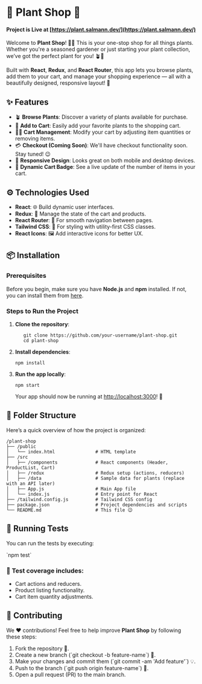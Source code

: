 # 🌿 **Plant Shop** 🌱

#### Project is Live at [https://plant.salmann.dev/](https://plant.salmann.dev/)

Welcome to **Plant Shop**! 🛒🌱 This is your one-stop shop for all things plants. Whether you're a seasoned gardener or just starting your plant collection, we’ve got the perfect plant for you! 🪴🌼

Built with **React**, **Redux**, and **React Router**, this app lets you browse plants, add them to your cart, and manage your shopping experience — all with a beautifully designed, responsive layout! 🚀

## ✨ **Features**

- 🪴 **Browse Plants**: Discover a variety of plants available for purchase.
- 🛒 **Add to Cart**: Easily add your favorite plants to the shopping cart.
- 🧑‍🌾 **Cart Management**: Modify your cart by adjusting item quantities or removing items.
- 💳 **Checkout (Coming Soon)**: We'll have checkout functionality soon. Stay tuned! 😉
- 📱 **Responsive Design**: Looks great on both mobile and desktop devices.
- 🔔 **Dynamic Cart Badge**: See a live update of the number of items in your cart.

## ⚙️ **Technologies Used**

- **React**: 🌐 Build dynamic user interfaces.
- **Redux**: 🔄 Manage the state of the cart and products.
- **React Router**: 🚗 For smooth navigation between pages.
- **Tailwind CSS**: 🎨 For styling with utility-first CSS classes.
- **React Icons**: 🖼️ Add interactive icons for better UX.

## 📦 **Installation**

### Prerequisites

Before you begin, make sure you have **Node.js** and **npm** installed. If not, you can install them from [here](https://nodejs.org/).

### Steps to Run the Project

1. **Clone the repository**:

   ```
      git clone https://github.com/your-username/plant-shop.git
      cd plant-shop
   ```
3. **Install dependencies**:

   ```npm install```

4. **Run the app locally**:

   ```npm start```

   Your app should now be running at [http://localhost:3000](http://localhost:3000)! 🎉

## 📂 **Folder Structure**

Here’s a quick overview of how the project is organized:

```plaintext
/plant-shop
├── /public
│   └── index.html               # HTML template
├── /src
│   ├── /components              # React components (Header, ProductList, Cart)
│   ├── /redux                   # Redux setup (actions, reducers)
│   ├── /data                    # Sample data for plants (replace with an API later)
│   ├── App.js                   # Main App file
│   └── index.js                 # Entry point for React
├── /tailwind.config.js          # Tailwind CSS config
├── package.json                 # Project dependencies and scripts
└── README.md                    # This file 😉
```

## 🧪 **Running Tests**

You can run the tests by executing:

\`npm test\`

### 📜 **Test coverage** includes:
- Cart actions and reducers.
- Product listing functionality.
- Cart item quantity adjustments.

## 🤝 **Contributing**

We ❤️ contributions! Feel free to help improve **Plant Shop** by following these steps:

1. Fork the repository 🍴.
2. Create a new branch (\`git checkout -b feature-name\`) 🌱.
3. Make your changes and commit them (\`git commit -am 'Add feature'\`) 💡.
4. Push to the branch (\`git push origin feature-name\`) 🚀.
5. Open a pull request (PR) to the main branch.
